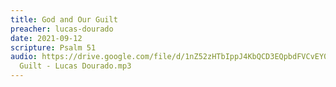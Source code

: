 ```yaml
---
title: God and Our Guilt
preacher: lucas-dourado
date: 2021-09-12
scripture: Psalm 51
audio: https://drive.google.com/file/d/1nZ52zHTbIppJ4KbQCD3EQpbdFVCvEY0Q/view
  Guilt - Lucas Dourado.mp3
---
```

